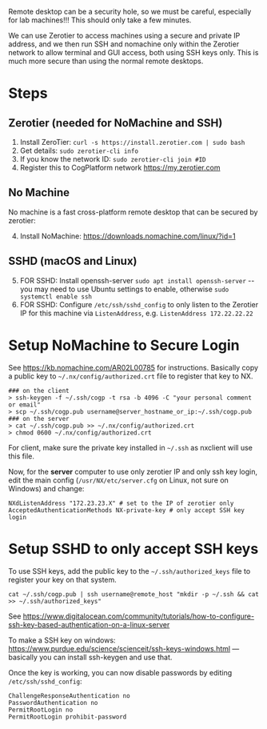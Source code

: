Remote desktop can be a security hole, so we must be careful, especially for lab machines!!! This should only take a few minutes.

We can use Zerotier to access machines using a secure and private IP address, and we then run SSH and nomachine only within the Zerotier network to allow terminal and GUI access, both using SSH keys only. This is much more secure than using the normal remote desktops.

# Steps

## Zerotier (needed for NoMachine and SSH)

1. Install ZeroTier: `curl -s https://install.zerotier.com | sudo bash`
2. Get details: `sudo zerotier-cli info`
3. If you know the network ID: `sudo zerotier-cli join #ID`
4. Register this to CogPlatform network <https://my.zerotier.com>

## No Machine

No machine is a fast cross-platform remote desktop that can be secured by zerotier:

4. Install NoMachine: https://downloads.nomachine.com/linux/?id=1

## SSHD (macOS and Linux)

5. FOR SSHD: Install openssh-server `sudo apt install openssh-server` -- you may need to use Ubuntu settings to enable, otherwise `sudo systemctl enable ssh`
6. FOR SSHD: Configure `/etc/ssh/sshd_config` to only listen to the Zerotier IP for this machine via `ListenAddress`, e.g. `ListenAddress 172.22.22.22`

# Setup NoMachine to Secure Login

See https://kb.nomachine.com/AR02L00785 for instructions. Basically copy a public key to `~/.nx/config/authorized.crt` file to register that key to NX. 

```shell
### on the client
> ssh-keygen -f ~/.ssh/cogp -t rsa -b 4096 -C "your personal comment or email"
> scp ~/.ssh/cogp.pub username@server_hostname_or_ip:~/.ssh/cogp.pub
### on the server
> cat ~/.ssh/cogp.pub >> ~/.nx/config/authorized.crt
> chmod 0600 ~/.nx/config/authorized.crt
```

For client, make sure the private key installed in `~/.ssh` as nxclient will use this file.

Now, for the **server** computer to use only zerotier IP and only ssh key login, edit the main config (`/usr/NX/etc/server.cfg` on Linux, not sure on Windows) and change:

```
NXdListenAddress "172.23.23.X" # set to the IP of zerotier only
AcceptedAuthenticationMethods NX-private-key # only accept SSH key login
```

# Setup SSHD to only accept SSH keys

To use SSH keys, add the public key to the `~/.ssh/authorized_keys` file to register your key on that system.

```shell
cat ~/.ssh/cogp.pub | ssh username@remote_host "mkdir -p ~/.ssh && cat >> ~/.ssh/authorized_keys"
```

See https://www.digitalocean.com/community/tutorials/how-to-configure-ssh-key-based-authentication-on-a-linux-server

To make a SSH key on windows: https://www.purdue.edu/science/scienceit/ssh-keys-windows.html — basically you can install ssh-keygen and use that.

Once the key is working, you can now disable passwords by editing `/etc/ssh/sshd_config`:

```
ChallengeResponseAuthentication no
PasswordAuthentication no
PermitRootLogin no
PermitRootLogin prohibit-password
```

